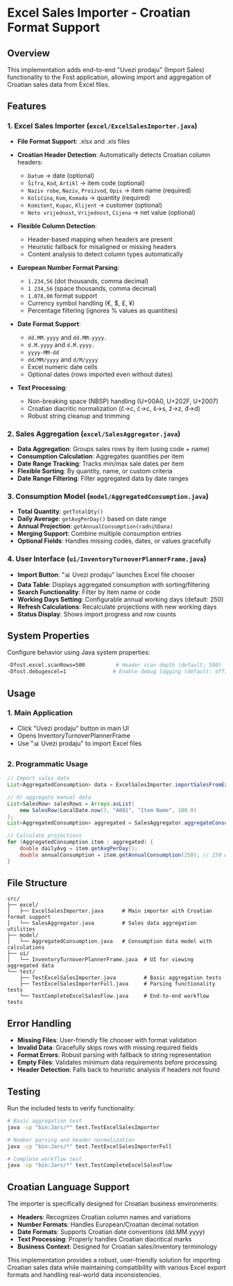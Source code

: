 # Excel Sales Importer - Croatian Format Support

## Overview

This implementation adds end-to-end "Uvezi prodaju" (Import Sales) functionality to the Fost application, allowing import and aggregation of Croatian sales data from Excel files.

## Features

### 1. Excel Sales Importer (`excel/ExcelSalesImporter.java`)

- **File Format Support**: .xlsx and .xls files
- **Croatian Header Detection**: Automatically detects Croatian column headers:
  - `Datum` → date (optional)
  - `Šifra`, `Kod`, `Artikl` → item code (optional)
  - `Naziv robe`, `Naziv`, `Proizvod`, `Opis` → item name (required)
  - `Količina`, `Kom`, `Komada` → quantity (required)
  - `Komitent`, `Kupac`, `Klijent` → customer (optional)
  - `Neto vrijednost`, `Vrijednost`, `Cijena` → net value (optional)

- **Flexible Column Detection**:
  - Header-based mapping when headers are present
  - Heuristic fallback for misaligned or missing headers
  - Content analysis to detect column types automatically

- **European Number Format Parsing**:
  - `1.234,56` (dot thousands, comma decimal)
  - `1 234,56` (space thousands, comma decimal)  
  - `1.078,00` format support
  - Currency symbol handling (€, $, £, ¥)
  - Percentage filtering (ignores % values as quantities)

- **Date Format Support**:
  - `dd.MM.yyyy` and `dd.MM.yyyy.`
  - `d.M.yyyy` and `d.M.yyyy.`
  - `yyyy-MM-dd`
  - `dd/MM/yyyy` and `d/M/yyyy`
  - Excel numeric date cells
  - Optional dates (rows imported even without dates)

- **Text Processing**:
  - Non-breaking space (NBSP) handling (U+00A0, U+202F, U+2007)
  - Croatian diacritic normalization (č→c, ć→c, š→s, ž→z, đ→d)
  - Robust string cleanup and trimming

### 2. Sales Aggregation (`excel/SalesAggregator.java`)

- **Data Aggregation**: Groups sales rows by item (using code + name)
- **Consumption Calculation**: Aggregates quantities per item
- **Date Range Tracking**: Tracks min/max sale dates per item
- **Flexible Sorting**: By quantity, name, or custom criteria
- **Date Range Filtering**: Filter aggregated data by date ranges

### 3. Consumption Model (`model/AggregatedConsumption.java`)

- **Total Quantity**: `getTotalQty()`
- **Daily Average**: `getAvgPerDay()` based on date range
- **Annual Projection**: `getAnnualConsumption(radnihDana)` 
- **Merging Support**: Combine multiple consumption entries
- **Optional Fields**: Handles missing codes, dates, or values gracefully

### 4. User Interface (`ui/InventoryTurnoverPlannerFrame.java`)

- **Import Button**: "📊 Uvezi prodaju" launches Excel file chooser
- **Data Table**: Displays aggregated consumption with sorting/filtering
- **Search Functionality**: Filter by item name or code
- **Working Days Setting**: Configurable annual working days (default: 250)
- **Refresh Calculations**: Recalculate projections with new working days
- **Status Display**: Shows import progress and row counts

## System Properties

Configure behavior using Java system properties:

```bash
-Dfost.excel.scanRows=500          # Header scan depth (default: 500)
-Dfost.debugexcel=1               # Enable debug logging (default: off)
```

## Usage

### 1. Main Application
- Click "Uvezi prodaju" button in main UI
- Opens InventoryTurnoverPlannerFrame
- Use "📊 Uvezi prodaju" to import Excel files

### 2. Programmatic Usage

```java
// Import sales data
List<AggregatedConsumption> data = ExcelSalesImporter.importSalesFromExcel(file);

// Or aggregate manual data
List<SalesRow> salesRows = Arrays.asList(
    new SalesRow(LocalDate.now(), "A001", "Item Name", 100.0)
);
List<AggregatedConsumption> aggregated = SalesAggregator.aggregateConsumption(salesRows);

// Calculate projections
for (AggregatedConsumption item : aggregated) {
    double dailyAvg = item.getAvgPerDay();
    double annualConsumption = item.getAnnualConsumption(250); // 250 working days
}
```

## File Structure

```
src/
├── excel/
│   ├── ExcelSalesImporter.java      # Main importer with Croatian format support
│   └── SalesAggregator.java         # Sales data aggregation utilities
├── model/
│   └── AggregatedConsumption.java   # Consumption data model with calculations
├── ui/
│   └── InventoryTurnoverPlannerFrame.java  # UI for viewing aggregated data
└── test/
    ├── TestExcelSalesImporter.java         # Basic aggregation tests
    ├── TestExcelSalesImporterFull.java     # Parsing functionality tests
    └── TestCompleteExcelSalesFlow.java     # End-to-end workflow tests
```

## Error Handling

- **Missing Files**: User-friendly file chooser with format validation
- **Invalid Data**: Gracefully skips rows with missing required fields
- **Format Errors**: Robust parsing with fallback to string representation  
- **Empty Files**: Validates minimum data requirements before processing
- **Header Detection**: Falls back to heuristic analysis if headers not found

## Testing

Run the included tests to verify functionality:

```bash
# Basic aggregation test
java -cp "bin:Jars/*" test.TestExcelSalesImporter

# Number parsing and header normalization
java -cp "bin:Jars/*" test.TestExcelSalesImporterFull  

# Complete workflow test
java -cp "bin:Jars/*" test.TestCompleteExcelSalesFlow
```

## Croatian Language Support

The importer is specifically designed for Croatian business environments:

- **Headers**: Recognizes Croatian column names and variations
- **Number Formats**: Handles European/Croatian decimal notation
- **Date Formats**: Supports Croatian date conventions (dd.MM.yyyy)
- **Text Processing**: Properly handles Croatian diacritical marks
- **Business Context**: Designed for Croatian sales/inventory terminology

This implementation provides a robust, user-friendly solution for importing Croatian sales data while maintaining compatibility with various Excel export formats and handling real-world data inconsistencies.